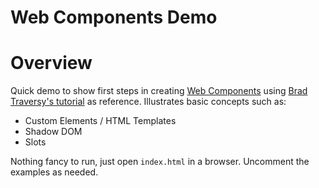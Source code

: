 # Web Components Demo

# Overview
Quick demo to show first steps in creating [Web Components](https://developer.mozilla.org/en-US/docs/Web/Web_Components) using [Brad Traversy's tutorial](https://www.youtube.com/watch?v=PCWaFLy3VUo) as reference. Illustrates basic concepts such as:

- Custom Elements / HTML Templates
- Shadow DOM
- Slots

Nothing fancy to run, just open `index.html` in a browser. Uncomment the examples as needed. 

